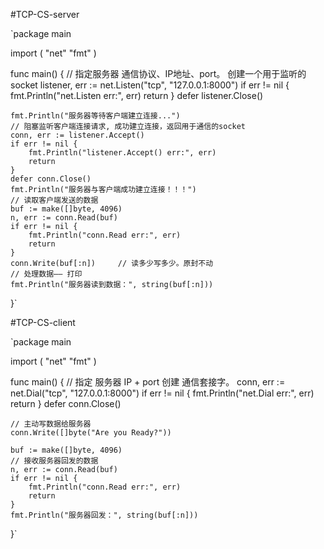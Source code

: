 #TCP-CS-server

`package main

import (
	"net"
	"fmt"
)

func main()  {
	// 指定服务器 通信协议、IP地址、port。 创建一个用于监听的 socket
	listener, err := net.Listen("tcp", "127.0.0.1:8000")
	if err != nil {
		fmt.Println("net.Listen err:", err)
		return
	}
	defer listener.Close()

	fmt.Println("服务器等待客户端建立连接...")
	// 阻塞监听客户端连接请求, 成功建立连接，返回用于通信的socket
	conn, err := listener.Accept()
	if err != nil {
		fmt.Println("listener.Accept() err:", err)
		return
	}
	defer conn.Close()
	fmt.Println("服务器与客户端成功建立连接！！！")
	// 读取客户端发送的数据
	buf := make([]byte, 4096)
	n, err := conn.Read(buf)
	if err != nil {
		fmt.Println("conn.Read err:", err)
		return
	}
	conn.Write(buf[:n])		// 读多少写多少。原封不动
	// 处理数据—— 打印
	fmt.Println("服务器读到数据：", string(buf[:n]))
}`

#TCP-CS-client

`package main

import (
	"net"
	"fmt"
)

func main()  {
	// 指定 服务器 IP + port 创建 通信套接字。
	conn, err := net.Dial("tcp", "127.0.0.1:8000")
	if err != nil {
		fmt.Println("net.Dial err:", err)
		return
	}
	defer conn.Close()

	// 主动写数据给服务器
	conn.Write([]byte("Are you Ready?"))

	buf := make([]byte, 4096)
	// 接收服务器回发的数据
	n, err := conn.Read(buf)
	if err != nil {
		fmt.Println("conn.Read err:", err)
		return
	}
	fmt.Println("服务器回发：", string(buf[:n]))
}`


